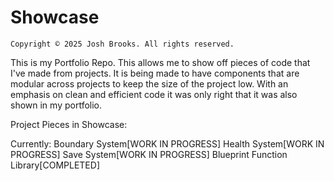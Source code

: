 # Showcase
~~~~~~~~~~~~~~~~~~~~~~
Copyright © 2025 Josh Brooks. All rights reserved.
~~~~~~~~~~~~~~~~~~~~~~

This is my Portfolio Repo. This allows me to show off pieces of code that I've made from projects.
It is being made to have components that are modular across projects to keep the size of the project low.
With an emphasis on clean and efficient code it was only right that it was also shown in my portfolio.

Project Pieces in Showcase:

Currently:
Boundary System[WORK IN PROGRESS]
Health System[WORK IN PROGRESS]
Save System[WORK IN PROGRESS]
Blueprint Function Library[COMPLETED]
